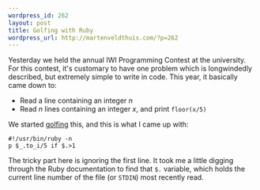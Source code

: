 ```yaml
--- 
wordpress_id: 262
layout: post
title: Golfing with Ruby
wordpress_url: http://martenveldthuis.com/?p=262
---
```

Yesterday we held the annual IWI Programming Contest at the university. For this contest, it's customary to have one problem which is longwindedly described, but extremely simple to write in code. This year, it basically came down to:

* Read a line containing an integer *n*
* Read *n* lines containing an integer *x*, and print `floor(x/5)`

We started [golfing](http://www.codegolf.com) this, and this is what I came up with:

    #!/usr/bin/ruby -n
    p $_.to_i/5 if $.>1

The tricky part here is ignoring the first line. It took me a little digging through the Ruby documentation to find that `$.` variable, which holds the current line number of the file (or `STDIN`) most recently read.
